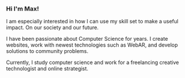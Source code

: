 ### Hi I'm Max!

I am especially interested in how I can use my skill set to make a useful impact. On our society and our future.

I have been passionate about Computer Science for years. I create websites, work with newest technologies such as WebAR, and develop solutions to community problems.

Currently, I study computer science and work for a freelancing creative technologist and online strategist. 


<!---
blumelume/blumelume is a ✨ special ✨ repository because its `README.md` (this file) appears on your GitHub profile.
You can click the Preview link to take a look at your changes.
--->
